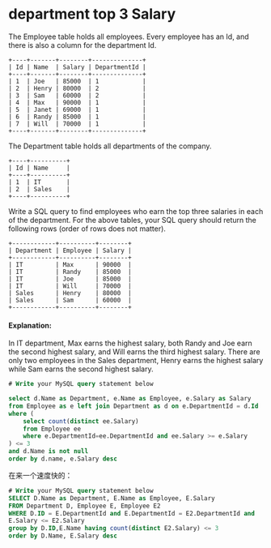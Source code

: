 # department top 3 Salary

The Employee table holds all employees. Every employee has an Id, and there is also a column for the department Id.
```
+----+-------+--------+--------------+
| Id | Name  | Salary | DepartmentId |
+----+-------+--------+--------------+
| 1  | Joe   | 85000  | 1            |
| 2  | Henry | 80000  | 2            |
| 3  | Sam   | 60000  | 2            |
| 4  | Max   | 90000  | 1            |
| 5  | Janet | 69000  | 1            |
| 6  | Randy | 85000  | 1            |
| 7  | Will  | 70000  | 1            |
+----+-------+--------+--------------+
```
The Department table holds all departments of the company.
```
+----+----------+
| Id | Name     |
+----+----------+
| 1  | IT       |
| 2  | Sales    |
+----+----------+
```
Write a SQL query to find employees who earn the top three salaries in each of the department. For the above tables, your SQL query should return the following rows (order of rows does not matter).
```
+------------+----------+--------+
| Department | Employee | Salary |
+------------+----------+--------+
| IT         | Max      | 90000  |
| IT         | Randy    | 85000  |
| IT         | Joe      | 85000  |
| IT         | Will     | 70000  |
| Sales      | Henry    | 80000  |
| Sales      | Sam      | 60000  |
+------------+----------+--------+
```
#### Explanation:

In IT department, Max earns the highest salary, both Randy and Joe earn the second highest salary, and Will earns the third highest salary. There are only two employees in the Sales department, Henry earns the highest salary while Sam earns the second highest salary.

```SQL
# Write your MySQL query statement below

select d.Name as Department, e.Name as Employee, e.Salary as Salary
from Employee as e left join Department as d on e.DepartmentId = d.Id
where (
    select count(distinct ee.Salary)
    from Employee ee
    where e.DepartmentId=ee.DepartmentId and ee.Salary >= e.Salary
) <= 3
and d.Name is not null
order by d.name, e.Salary desc

```

在来一个速度快的：

```SQL
# Write your MySQL query statement below
SELECT D.Name as Department, E.Name as Employee, E.Salary
FROM Department D, Employee E, Employee E2  
WHERE D.ID = E.DepartmentId and E.DepartmentId = E2.DepartmentId and
E.Salary <= E2.Salary
group by D.ID,E.Name having count(distinct E2.Salary) <= 3
order by D.Name, E.Salary desc
```
